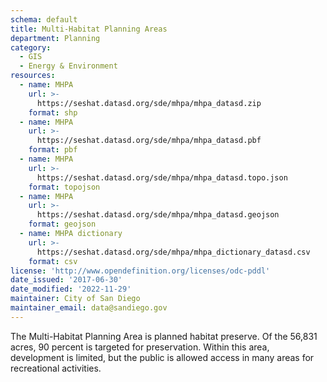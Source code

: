 ```yaml
---
schema: default
title: Multi-Habitat Planning Areas
department: Planning
category:
  - GIS
  - Energy & Environment
resources:
  - name: MHPA
    url: >-
      https://seshat.datasd.org/sde/mhpa/mhpa_datasd.zip
    format: shp
  - name: MHPA
    url: >-
      https://seshat.datasd.org/sde/mhpa/mhpa_datasd.pbf
    format: pbf
  - name: MHPA
    url: >-
      https://seshat.datasd.org/sde/mhpa/mhpa_datasd.topo.json
    format: topojson
  - name: MHPA
    url: >-
      https://seshat.datasd.org/sde/mhpa/mhpa_datasd.geojson
    format: geojson
  - name: MHPA dictionary
    url: >-
      https://seshat.datasd.org/sde/mhpa/mhpa_dictionary_datasd.csv
    format: csv
license: 'http://www.opendefinition.org/licenses/odc-pddl'
date_issued: '2017-06-30'
date_modified: '2022-11-29'
maintainer: City of San Diego
maintainer_email: data@sandiego.gov
---
```

The Multi-Habitat Planning Area is planned habitat preserve. Of the 56,831 acres, 90 percent is targeted for preservation. Within this area, development is limited, but the public is allowed access in many areas for recreational activities.
<!--more-->

